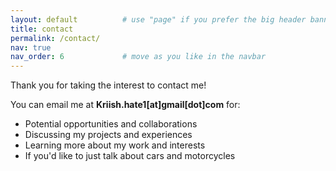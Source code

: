 ```yaml
---
layout: default          # use "page" if you prefer the big header banner
title: contact
permalink: /contact/
nav: true
nav_order: 6             # move as you like in the navbar
---
```

<p class="lead">Thank you for taking the interest to contact me!</p>

You can email me at **Kriish.hate1[at]gmail[dot]com** for:

- Potential opportunities and collaborations
- Discussing my projects and experiences
- Learning more about my work and interests
- If you'd like to just talk about cars and motorcycles

